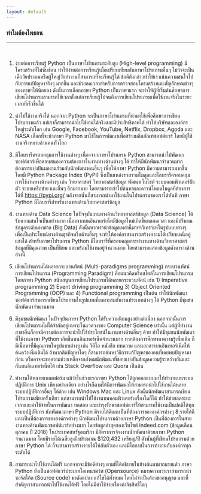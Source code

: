 ```yaml
---
layout: default
---
```


### ทำไมต้องไพธอน

---

<br>

1. ง่ายต่อการเรียนรู้
   Python เป็นภาษาโปรแกรมระดับสูง (High-level programming) มีโครงสร้างที่ไม่ซับซ้อน ทำให้ง่ายต่อการเรียนรู้เมื่อเปรียบเทียบกับภาษาโปรแกรมอื่นๆ ไม่ว่าจะเป็นเด็กวัยประถมหรือผู้ใหญ่วัยทำงานก็สามารถที่จะเรียนรู้ได้ ข้อดีดังกล่าวทำให้เราเน้นความสนใจไปกับการแก้ปัญหาจริงๆ มากขึ้น และช่วยลดเวลาสำหรับการตรวจสอบโครงสร้างและสัญลักษณต่างๆ ของภาษาให้น้อยลง ดังนั้นการเลือกภาษา Python เป็นภาษาแรก จะทำให้ผู้ที่เริ่มต้นศึกษาการเขียนโปรแกรมสามารถใช้เวลาตั้งแต่การเรียนรู้ไปจนถึงการเขียนโปรแกรมเพื่อใช้งานจริงในระยะเวลาที่เร็วขึ้นได้

2. นำไปใช้งานจริงได้
   นอกจาก Python จะเป็นภาษาโปรแกรมที่นำมาใช้เพื่อศึกษาการเขียนโปรแกรมแล้ว แต่เราก็สามารถนำไปใช้งานได้จริงและมีประสิทธิภาพได้ ทำให้บริษัทและองค์กรใหญ่ระดับโลก เช่น Google, Facebook, YouTube, Netflix, Dropbox, Agoda และ NASA เลือกที่จะนำภาษา Python มาใช้ในการพัฒนาเพื่อสร้างผลิตภัณฑ์ซอฟต์แวร์ โดยมีผู้ใช้งานจริงหลายล้านคนทั่วโลก

3. มีไลบรารีครอบคลุมการใช้งานต่างๆ
   เนื่องจากภาษาโปรแกรม Python สามารถนำไปพัฒนาซอฟต์แวร์เพื่อตอบสนองความต้องการในงานทางด้านต่างๆ ได้ ทำให้มีนักพัฒนาจำนวนมากต้องการแบ่งปันผลงานร่วมกับนักพัฒนาคนอื่นๆ เพื่อให้ภาษา Python มีความสามารถมากขึ้น โดยมี Python Package Index (PyPI) ซึ่งเป็นแหล่งรวบรวมโมดูลและไลบรารีครอบคลุมการใช้งานทางด้านต่างๆ เช่น วิทยาศาสตร์ วิทยาศาสตร์ข้อมูล พัฒนาเว็บไซต์ ระบบคอมพิวเตอร์ฝังตัว ระบบเครือข่าย และอื่นๆ อีกมากมาย โดยสามารถเข้าไปค้นหาและดาวน์โหลดโมดูลที่ต้องการได้ที่ https://pypi.org/ หลังจากนั้นก็สามารถนำมาใช้งานในโปรแกรมของเราได้ทันที
   ภาษา Python มีไลบรารีสำหรับงานทางด้านวิทยาศาสตร์ข้อมูล
4. งานทางด้าน Data Science
   ในปัจจุบันงานทางด้านวิทยาศาสตร์ข้อมูล (Data Science) ได้รับความสนใจเป็นอย่างมาก เนื่องจากบนอินเทอร์เน็ตมีข้อมูลใหม่เกิดขึ้นตลอดเวลา และมีปริมาณข้อมูลระดับมหาศาล (Big Data) ดังนั้นหากเรานำข้อมูลเหล่านี้มาทำวิเคราะห์ในรูปแบบต่างๆ เพื่อเป็นประโยชน์ทางด้านธุรกิจหรือด้านอื่นๆ จะทำให้องค์กรสามารถสร้างความได้เปรียบเหนือคู่แข่งได้
   สำหรับภาษาโปรแกรม Python มีไลบรารีที่ครอบคลุมการทำงานทางด้านวิทยาศาสตร์ข้อมูลที่มีคุณภาพ เป็นที่นิยม และพร้อมใช้งานอยู่จำนวนมาก โดยสามารถแสดงข้อมูลดังตารางด้านล่างนี้

5. เขียนโปรแกรมได้หลายกระบวนทัศน์ (Multi-paradigms programming)
   กระบวนทัศน์การเขียนโปรแกรม (Programming Paradigm) คือแนวคิดหรือสไตล์ในการเขียนโปรแกรม โดยภาษา Python สนับสนุนการเขียนโปรแกรมได้หลายกระบวนทัศน์ เช่น 1) Imperative programming 2) Event driving programming 3) Object Oriented Programming (OOP) และ 4) Functional programming เป็นต้น ทำให้นักพัฒนาซอฟต์แวร์สามารถเขียนโปรแกรมในรูปแบบที่เหมาะสมกับงานประเภทต่างๆ ได้
   Python มีชุมชนนักพัฒนาจำนวนมาก

6. มีชุมชนนักพัฒนา
   ในปัจจุบันภาษา Python ได้รับความนิยมสูงอย่างต่อนื่อง นอกจากนั้นการเขียนโปรแกรมไม่ได้จำกัดอยู่เฉพาะในแวดวงของ Computer Science เท่านั้น แต่ผู้ที่ทำงานสาขาอื่นก็อาจมีความต้องการจะนำไปใช้ประโยชน์ในงานทางด้านอื่นๆ ด้วย ทำให้มีชุมชนนักพัฒนาที่ใช้งานภาษา Python เกิดขึ้นบนอินเทอร์เน็ตจำนวนมาก หากต้องการศึกษาหาความรู้เพิ่มเติม ก็มีเนื้อหาที่มีคุณภาพในรูปแบบต่างๆ เช่น วิดีโอ หนังสือ บทความ และเอกสารบนอินเทอร์เน็ตให้ค้นคว้าเพิ่มเติมได้ ถ้าหากติดปัญหาใดๆ ก็สามารถค้นหาวิธีการแก้ปัญหาของคนที่เคยพบปัญหามาก่อน หรืออาจจะขอความช่วยเหลือจากสังคมนักพัฒนาที่ชอบแบ่งปันข้อมูลความรู้ระหว่างกันและกันบนอินเทอร์เน็ตได้ เช่น Stack Overflow และ Quora เป็นต้น

7. ทำงานได้หลายแพลตฟอร์ม
   แม้ว่าในช่วงแรกภาษา Python ได้ถูกออกแบบมาให้ทำงานบนระบบปฏิบัติการ Unix เพียงอย่างเดียว อย่างไรก็ตามได้มีการพัฒนาให้สามารถนำไปใช้งานได้หลายระบบปฏิบัติการอื่นๆ ได้ด้วย เช่น Windows Mac และ Linux ดังนั้นนักพัฒนาสามารถเขียนโปรแกรมเพียงครั้งเดียว แต่สามารถนำไปใช้งานบนคอมพิวเตอร์เครื่องใดก็ได้ ทำให้ช่วยลดระยะเวลาและค่าใช้จ่ายในการพัฒนา ทดสอบ และบำรุงรักษาซอฟต์แวร์ให้สามารถใช้งานเป็นปกติได้ทุกระบบปฏิบัติการ
   นักพัฒนาภาษา Python มีรายได้ดีและเป็นที่ต้องการขององค์กรต่างๆ
   8.รายได้ดีและเป็นที่ต้องการขององค์กรต่างๆ
   นักพัฒนาโปรแกรมด้วยภาษา Python เป็นที่ต้องการในสายงานทางด้านพัฒนาซอฟต์แวร์อย่างมาก โดยข้อมูลล่าสุดของเว็บไซต์ indeed.com (ข้อมูลเดือนตุลาคม ปี 2018) ในประเทศสหรัฐอเมริกา มีอัตราการจ้างงานนักพัฒนาด้วยภาษา Python จำนวนมาก โดยมีรายได้เฉลี่ยสูงถึงประมาณ \$120,432 เหรียญ/ปี ดังนั้นผู้ที่เขียนโปรแกรมด้วยภาษา Python ได้ ก็จะสามารถสร้างรายได้ให้กับตัวเอง และมีโอกาสในการทำงานกับองค์กรทุกระดับได้

8. สามารถนำไปใช้งานได้ฟรี
   นอกจากจะมีข้อดีต่างๆ ตามที่ได้อธิบายในข้างต้นมามากมายแล้ว ภาษา Python ยังเป็นซอฟต์แวร์ประเภทโอเพนซอร์ส (Opensource) หมายความว่าเราสามารถนำซอร์สโค้ด (Source code) มาดัดแปลง แก้ไขได้ทั้งหมด โดยไม่จำเป็นต้องขออนุญาต และที่สำคัญเราสามารถนำไปใช้งานได้ฟรี โดยไม่มีค่าใช้จ่ายเรื่องค่าลิขสิทธิ์ใดๆ

